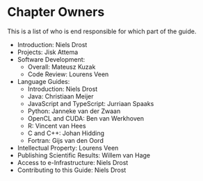 # Chapter Owners

This is a list of who is end responsible for which part of the guide.

* Introduction: Niels Drost
* Projects: Jisk Attema
* Software Development:
  * Overall: Mateusz Kuzak
  * Code Review: Lourens Veen
* Language Guides:
  * Introduction: Niels Drost
  * Java: Christiaan Meijer
  * JavaScript and TypeScript: Jurriaan Spaaks
  * Python: Janneke van der Zwaan
  * OpenCL and CUDA: Ben van Werkhoven
  * R: Vincent van Hees
  * C and C++: Johan Hidding
  * Fortran: Gijs van den Oord
* Intellectual Property: Lourens Veen
* Publishing Scientific Results: Willem van Hage
* Access to e-Infrastructure: Niels Drost
* Contributing to this Guide: Niels Drost
